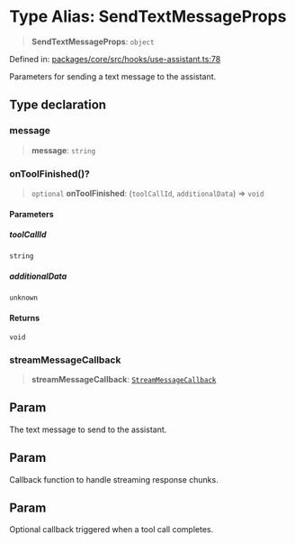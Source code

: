 # Type Alias: SendTextMessageProps

> **SendTextMessageProps**: `object`

Defined in: [packages/core/src/hooks/use-assistant.ts:78](https://github.com/GeoDaCenter/openassistant/blob/37d127dc7a76d6b5cf9de906c055e4c904e3dfed/packages/core/src/hooks/use-assistant.ts#L78)

Parameters for sending a text message to the assistant.

## Type declaration

### message

> **message**: `string`

### onToolFinished()?

> `optional` **onToolFinished**: (`toolCallId`, `additionalData`) => `void`

#### Parameters

##### toolCallId

`string`

##### additionalData

`unknown`

#### Returns

`void`

### streamMessageCallback

> **streamMessageCallback**: [`StreamMessageCallback`](StreamMessageCallback.md)

## Param

The text message to send to the assistant.

## Param

Callback function to handle streaming response chunks.

## Param

Optional callback triggered when a tool call completes.

